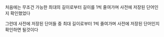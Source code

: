 처음에는 무조건 가능한 최대의 길이로부터 길이를 1씩 줄여가며 사전에 저장된 단어인지 확인했었다  

그런데 사전에 저장된 단어들 중 최대 길이로부터 1씩 줄여가며 사전에 저장된 단어인지 확인하면 될것이다